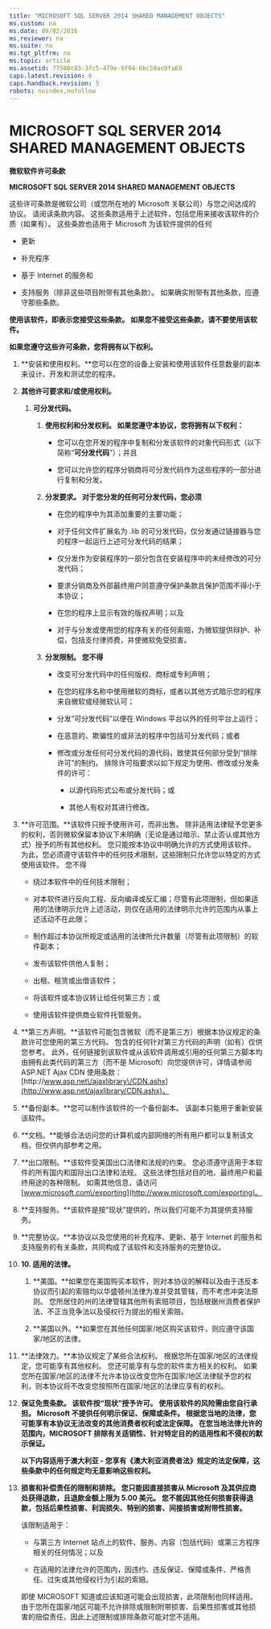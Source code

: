 ```yaml
---
title: "MICROSOFT SQL SERVER 2014 SHARED MANAGEMENT OBJECTS"
ms.custom: na
ms.date: 09/02/2016
ms.reviewer: na
ms.suite: na
ms.tgt_pltfrm: na
ms.topic: article
ms.assetid: 77580c83-3fc5-479e-9f94-6bc59ac0fa69
caps.latest.revision: 6
caps.handback.revision: 5
robots: noindex,nofollow
---
```

# MICROSOFT SQL SERVER 2014 SHARED MANAGEMENT OBJECTS
**微软软件许可条款**  
  
 **MICROSOFT SQL SERVER 2014 SHARED MANAGEMENT OBJECTS**  
  
 这些许可条款是微软公司（或您所在地的 Microsoft 关联公司）与您之间达成的协议。 请阅读条款内容。 这些条款适用于上述软件，包括您用来接收该软件的介质（如果有）。 这些条款也适用于 Microsoft 为该软件提供的任何  
  
-   更新  
  
-   补充程序  
  
-   基于 Internet 的服务和  
  
-   支持服务（除非这些项目附带有其他条款）。 如果确实附带有其他条款，应遵守那些条款。  
  
 **使用该软件，即表示您接受这些条款。 如果您不接受这些条款，请不要使用该软件。**  
  
 **如果您遵守这些许可条款，您将拥有以下权利。**  
  
1.  **安装和使用权利。**您可以在您的设备上安装和使用该软件任意数量的副本来设计、开发和测试您的程序。  
  
2.  **其他许可要求和\/或使用权利。**  
  
    1.  **可分发代码。**  
  
        1.  **使用权利和分发权利。 如果您遵守本协议，您将拥有以下权利：**  
  
            -   您可以在您开发的程序中复制和分发该软件的对象代码形式（以下简称“**可分发代码**”）；并且  
  
            -   您可以允许您的程序分销商将可分发代码作为这些程序的一部分进行复制和分发。  
  
        2.  **分发要求。 对于您分发的任何可分发代码，您必须**  
  
            -   在您的程序中为其添加重要的主要功能；  
  
            -   对于任何文件扩展名为 .lib 的可分发代码，仅分发通过链接器与您的程序一起运行上述可分发代码的结果；  
  
            -   仅分发作为安装程序的一部分包含在安装程序中的未经修改的可分发代码；  
  
            -   要求分销商及外部最终用户同意遵守保护条款且保护范围不得小于本协议；  
  
            -   在您的程序上显示有效的版权声明；以及  
  
            -   对于与分发或使用您的程序有关的任何索赔，为微软提供辩护、补偿，包括支付律师费，并使微软免受损害。  
  
        3.  **分发限制。 您不得**  
  
            -   改变可分发代码中的任何版权、商标或专利声明；  
  
            -   在您的程序名称中使用微软的商标，或者以其他方式暗示您的程序来自微软或经微软认可；  
  
            -   分发“可分发代码”以便在 Windows 平台以外的任何平台上运行；  
  
            -   在恶意的、欺骗性的或非法的程序中包括可分发代码；或者  
  
            -   修改或分发任何可分发代码的源代码，致使其任何部分受到“排除许可”的制约。 排除许可指要求以如下规定为使用、修改或分发条件的许可：  
  
                -   以源代码形式公布或分发代码；或  
  
                -   其他人有权对其进行修改。  
  
3.  **许可范围。**该软件只授予使用许可，而非出售。 除非适用法律赋予您更多的权利，否则微软保留本协议下未明确（无论是通过暗示、禁止否认或其他方式）授予的所有其他权利。 您只能按本协议中明确允许的方式使用该软件。 为此，您必须遵守该软件中的任何技术限制，这些限制只允许您以特定的方式使用该软件。 您不得  
  
    -   绕过本软件中的任何技术限制；  
  
    -   对本软件进行反向工程、反向编译或反汇编；尽管有此项限制，但如果适用的法律明示允许上述活动，则仅在适用的法律明示允许的范围内从事上述活动不在此限；  
  
    -   制作超过本协议所规定或适用的法律所允许数量（尽管有此项限制）的软件副本；  
  
    -   发布该软件供他人复制；  
  
    -   出租、租赁或出借该软件；  
  
    -   将该软件或本协议转让给任何第三方；或  
  
    -   使用该软件提供商业软件托管服务。  
  
4.  **第三方声明。**该软件可能包含微软（而不是第三方）根据本协议规定的条款许可您使用的第三方代码。 包含的任何针对第三方代码的声明（如有）仅供您参考。 此外，任何链接到该软件或从该软件调用或引用的任何第三方脚本均由拥有此类代码的第三方（而不是 Microsoft）向您提供许可，详情请参阅 ASP.NET Ajax CDN 使用条款：[http:\/\/www.asp.net\/ajaxlibrary\/CDN.ashx](http://www.asp.net/ajaxlibrary/CDN.ashx)。  
  
5.  **备份副本。**您可以制作该软件的一个备份副本。 该副本只能用于重新安装该软件。  
  
6.  **文档。**能够合法访问您的计算机或内部网络的所有用户都可以复制该文档，但仅供内部参考之用。  
  
7.  **出口限制。**该软件受美国出口法律和法规的约束。 您必须遵守适用于本软件的所有国内和国际出口法律和法规。 这些法律包括对目的地、最终用户和最终用途的各种限制。 如需其他信息，请访问 [www.microsoft.com\/exporting](http://www.microsoft.com/exporting)。  
  
8.  **支持服务。**该软件是按“现状”提供的，所以我们可能不为其提供支持服务。  
  
9. **完整协议。**本协议以及您使用的补充程序、更新、基于 Internet 的服务和支持服务的有关条款，共同构成了该软件和支持服务的完整协议。  
  
10. **10.	适用的法律。**  
  
    1.  **美国。**如果您在美国购买本软件，则对本协议的解释以及由于违反本协议而引起的索赔均以华盛顿州法律为准并受其管辖，而不考虑冲突法原则。 您所居住的州的法律管辖其他所有索赔项目，包括根据州消费者保护法、不正当竞争法以及侵权行为提出的相关索赔。  
  
    2.  **美国以外。**如果您在其他任何国家\/地区购买该软件，则应遵守该国家\/地区的法律。  
  
11. **法律效力。**本协议规定了某些合法权利。 根据您所在国家\/地区的法律规定，您可能享有其他权利。 您还可能享有与您的软件卖方相关的权利。 如果您所在国家\/地区的法律不允许本协议改变您所在国家\/地区法律赋予您的权利，则本协议将不改变您按照所在国家\/地区的法律应享有的权利。  
  
12. **保证免责条款。 该软件按“现状”授予许可。 使用该软件的风险需由您自行承担。 Microsoft 不提供任何明示保证、保障或条件。 根据您当地的法律，您可能享有本协议无法改变的其他消费者权利或法定保障。 在您当地法律允许的范围内，MICROSOFT 排除有关适销性、针对特定目的的适用性和不侵权的默示保证。**  
  
     **以下内容适用于澳大利亚 \- 您享有《澳大利亚消费者法》规定的法定保障，这些条款中的任何规定均无意影响这些权利。**  
  
13. **损害和补偿责任的限制和排除。 您只能因直接损害从 Microsoft 及其供应商处获得退款，且退款金额上限为 5.00 美元。 您不能因其他任何损害获得退款，包括后果性损害、利润损失、特别的损害、间接损害或附带性损害。**  
  
     该限制适用于：  
  
    -   与第三方 Internet 站点上的软件、服务、内容（包括代码）或第三方程序相关的任何情况；以及  
  
    -   在适用的法律允许的范围内，因违约、违反保证、保障或条件、严格责任、过失或其他侵权行为引起的索赔。  
  
     即使 MICROSOFT 知道或应该知道可能会出现损害，此项限制也同样适用。 由于您所在国家\/地区可能不允许排除或限制附带损害、后果性损害或其他损害的赔偿责任，因此上述限制或排除条款可能对您不适用。